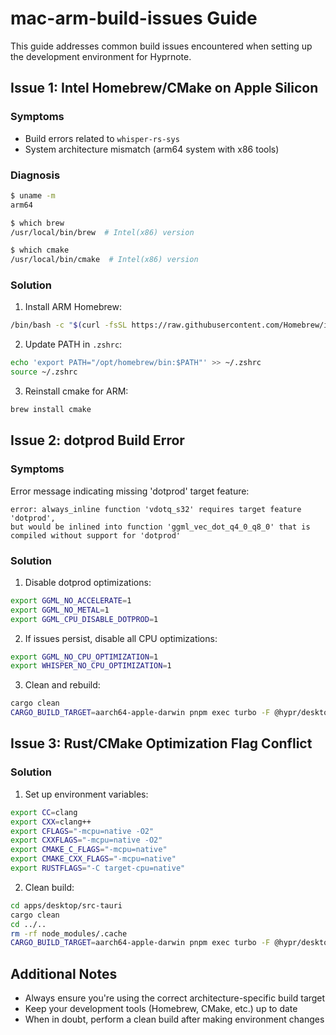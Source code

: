 # mac-arm-build-issues Guide

This guide addresses common build issues encountered when setting up the development environment for Hyprnote.

## Issue 1: Intel Homebrew/CMake on Apple Silicon

### Symptoms
- Build errors related to `whisper-rs-sys`
- System architecture mismatch (arm64 system with x86 tools)

### Diagnosis
```bash
$ uname -m
arm64

$ which brew
/usr/local/bin/brew  # Intel(x86) version

$ which cmake
/usr/local/bin/cmake  # Intel(x86) version
```

### Solution
1. Install ARM Homebrew:
```bash
/bin/bash -c "$(curl -fsSL https://raw.githubusercontent.com/Homebrew/install/HEAD/install.sh)"
```

2. Update PATH in `.zshrc`:
```bash
echo 'export PATH="/opt/homebrew/bin:$PATH"' >> ~/.zshrc
source ~/.zshrc
```

3. Reinstall cmake for ARM:
```bash
brew install cmake
```

## Issue 2: dotprod Build Error

### Symptoms
Error message indicating missing 'dotprod' target feature:
```
error: always_inline function 'vdotq_s32' requires target feature 'dotprod',
but would be inlined into function 'ggml_vec_dot_q4_0_q8_0' that is compiled without support for 'dotprod'
```

### Solution
1. Disable dotprod optimizations:
```bash
export GGML_NO_ACCELERATE=1
export GGML_NO_METAL=1
export GGML_CPU_DISABLE_DOTPROD=1
```

2. If issues persist, disable all CPU optimizations:
```bash
export GGML_NO_CPU_OPTIMIZATION=1
export WHISPER_NO_CPU_OPTIMIZATION=1
```

3. Clean and rebuild:
```bash
cargo clean
CARGO_BUILD_TARGET=aarch64-apple-darwin pnpm exec turbo -F @hypr/desktop tauri:dev
```

## Issue 3: Rust/CMake Optimization Flag Conflict

### Solution
1. Set up environment variables:
```bash
export CC=clang
export CXX=clang++
export CFLAGS="-mcpu=native -O2"
export CXXFLAGS="-mcpu=native -O2"
export CMAKE_C_FLAGS="-mcpu=native"
export CMAKE_CXX_FLAGS="-mcpu=native"
export RUSTFLAGS="-C target-cpu=native"
```

2. Clean build:
```bash
cd apps/desktop/src-tauri
cargo clean
cd ../..
rm -rf node_modules/.cache
CARGO_BUILD_TARGET=aarch64-apple-darwin pnpm exec turbo -F @hypr/desktop tauri:dev
```

## Additional Notes
- Always ensure you're using the correct architecture-specific build target
- Keep your development tools (Homebrew, CMake, etc.) up to date
- When in doubt, perform a clean build after making environment changes 